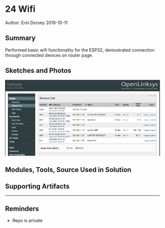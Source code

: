 #  24 Wifi

Author: Erin Dorsey 2019-10-11

## Summary
Performed basic wifi functionality for the ESP32, demostrated connection through connected devices on router page.

## Sketches and Photos
![Image](./images/connected_devices.PNG)

## Modules, Tools, Source Used in Solution


## Supporting Artifacts


-----

## Reminders
- Repo is private
